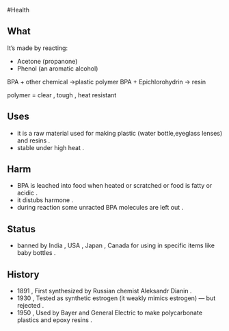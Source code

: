 #Health
## What 

It’s made by reacting:  
- Acetone (propanone)  
- Phenol (an aromatic alcohol)

BPA +  other chemical  ->plastic polymer
BPA + Epichlorohydrin -> resin

polymer = clear , tough , heat resistant


## Uses
- it is a raw material used for making plastic (water bottle,eyeglass lenses) and resins .
- stable under high heat .
## Harm
- BPA is leached into food when heated or scratched or food is fatty or acidic .
- it distubs harmone . 
- during reaction some unracted BPA molecules are left out . 
## Status
- banned by India , USA , Japan , Canada for using in specific items like baby bottles .
## History
- 1891 , First synthesized by Russian chemist Aleksandr Dianin .
- 1930 , Tested as synthetic estrogen (it weakly mimics estrogen) — but rejected .
- 1950 , Used by Bayer and General Electric to make polycarbonate plastics and epoxy resins .

